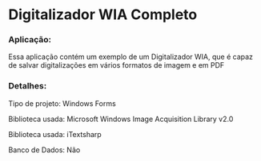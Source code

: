# Digitalizador WIA Completo

<h3>Aplicação:</h3>
<p>Essa aplicação contém um exemplo de um Digitalizador WIA, que é capaz de salvar digitalizações em vários formatos de imagem e em PDF</p>

<h3>Detalhes:</h3>
<p>Tipo de projeto: Windows Forms</p>
<p>Biblioteca usada: Microsoft Windows Image Acquisition Library v2.0</p>
<p>Biblioteca usada: iTextsharp</p>
<p>Banco de Dados: Não</p>
